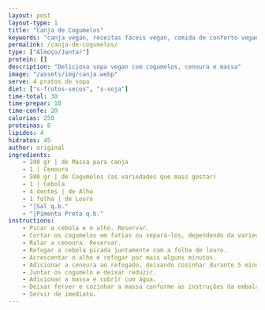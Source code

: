 ```yaml
---
layout: post
layout-type: 1
title: "Canja de Cogumelos"
keywords: "canja vegan, receitas fáceis vegan, comida de conforto vegan, Sopa vegan, Canja de cogumelos, Receita fácil de canja vegan com cogumelos, Canja sem carne com cenoura e cogumelos, Canja leve e saudável para dietas plant-based,  Sopa sem produtos de origem animal, Refeições rápidas e saudáveis"
permalink: /canja-de-cogumelos/
type: ["Almoço/Jantar"]
protein: []
description: "Deliciosa sopa vegan com cogumelos, cenoura e massa"
image: "/assets/img/canja.webp"
serve: 4 pratos de sopa
diet: ["s-frutos-secos", "s-soja"]
time-total: 30
time-prepar: 10
time-confe: 20
calorias: 250
proteinas: 8
lipidos: 4
hidratos: 45
author: original
ingredients:
    - 200 gr | de Massa para canja
    - 1 | Cenoura
    - 500 gr | de Cogumelos (as variedades que mais gostar)
    - 1 | Cebola
    - 4 dentes | de Alho
    - 1 folha | de Louro
    - "|Sal q.b."
    - "|Pimenta Preta q.b."
instructions:
    - Picar a cebola e o alho. Reservar.
    - Cortar os cogumelos em fatias ou separá-los, dependendo da variedade que usar. Reservar.
    - Ralar a cenoura. Reservar.
    - Refogar a cebola picada juntamente com a folha de louro.
    - Acrescentar o alho e refogar por mais alguns minutos.
    - Adicionar a cenoura ao refogado, deixando cozinhar durante 5 minutos.
    - Juntar os cogumelo e deixar reduzir.
    - Adicionar a massa e cobrir com água.
    - Deixar ferver e cozinhar a massa conforme as instruções da embalagem.
    - Servir de imediato.
---
```

